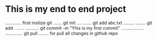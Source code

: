 # This is my end to end project
.............
first insilize git
.......
git init
....
.......
git add abc.txt
.........
........
git add .
......
...........
git commit -m "Yhis is my first commit"
..................
..............
git pull 
........
for pull all changes in github repo